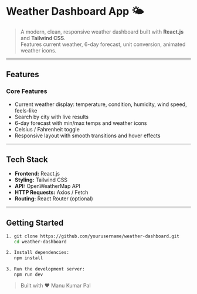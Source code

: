 # Weather Dashboard App 🌤️

> A modern, clean, responsive weather dashboard built with **React.js** and **Tailwind CSS**.  
Features current weather, 6-day forecast, unit conversion, animated weather icons.
---

## **Features**

### Core Features
- Current weather display: temperature, condition, humidity, wind speed, feels-like
- Search by city with live results
- 6-day forecast with min/max temps and weather icons
- Celsius / Fahrenheit toggle
- Responsive layout with smooth transitions and hover effects

---

## **Tech Stack**
- **Frontend:** React.js
- **Styling:** Tailwind CSS
- **API:** OpenWeatherMap API
- **HTTP Requests:** Axios / Fetch
- **Routing:** React Router (optional)

---

## **Getting Started**

```bash
1. git clone https://github.com/yourusername/weather-dashboard.git
   cd weather-dashboard

2. Install dependencies:
   npm install
   
3. Run the development server:
   npm run dev
   ```


> Built with ❤️ Manu Kumar Pal
